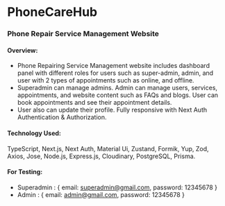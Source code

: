 # PhoneCareHub

### Phone Repair Service Management Website

#### Overview:

-   Phone Repairing Service Management website includes dashboard panel with different roles for users such as super-admin, admin, and user with 2 types of appointments such as online, and offline.
-   Superadmin can manage admins. Admin can manage users, services, appointments, and website content such as FAQs and blogs. User can book appointments and see their appointment details.
-   User also can update their profile. Fully responsive with Next Auth Authentication & Authorization.

#### Technology Used:

TypeScript, Next.js, Next Auth, Material Ui, Zustand, Formik, Yup, Zod, Axios, Jose, Node.js,
Express.js, Cloudinary, PostgreSQL, Prisma.

#### For Testing:

-   Superadmin : { email: superadmin@gmail.com, password: 12345678 }
-   Admin : { email: admin@gmail.com, password: 12345678 }
